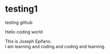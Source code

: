 # testing1
testing github 
<br>

Hello coding world
<br>

This is Joseph Epifano. 
<br>
I am learning and coding and coding and learning. 

